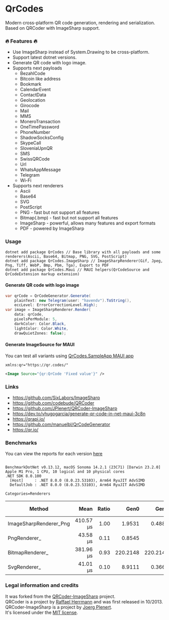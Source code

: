 # QrCodes
Modern cross-platform QR code generation, rendering and serialization.  
Based on QRCoder with ImageSharp support.  

### 🔥 Features 🔥
- Use ImageSharp instead of System.Drawing to be cross-platform.
- Support latest dotnet versions.
- Generate QR code with logo image.
- Supports next payloads
  - BezahlCode
  - Bitcoin like address
  - Bookmark
  - CalendarEvent
  - ContactData
  - Geolocation
  - Girocode
  - Mail
  - MMS
  - MoneroTransaction
  - OneTimePassword
  - PhoneNumber
  - ShadowSocksConfig
  - SkypeCall
  - SloveniaUpnQR
  - SMS
  - SwissQRCode
  - Url
  - WhatsAppMessage
  - Telegram
  - Wi-Fi
- Supports next renderers
  - Ascii
  - Base64
  - SVG
  - PostScript
  - PNG - fast but not support all features
  - Bitmap(.bmp) - fast but not support all features
  - ImageSharp - powerful, allows many features and export formats
  - PDF - powered by ImageSharp

### Usage
```
dotnet add package QrCodes // Base library with all payloads and some renderers(Ascii, Base64, Bitmap, PNG, SVG, PostScript)
dotnet add package QrCodes.ImageSharp // ImageSharpRenderer(Gif, Jpeg, Png, Tiff, WebP, Bmp, Pbm, Tga), Export to PDF
dotnet add package QrCodes.Maui // MAUI helpers(QrCodeSource and QrCodeExtension markup extension)
```

#### Generate QR code with logo image
```csharp
var qrCode = QrCodeGenerator.Generate(
    plainText: new Telegram(user: "havendv").ToString(),
    eccLevel: ErrorCorrectionLevel.High);
var image = ImageSharpRenderer.Render(
    data: qrCode,
    pixelsPerModule: 5,
    darkColor: Color.Black,
    lightColor: Color.White,
    drawQuietZones: false);
```

#### Generate ImageSource for MAUI
You can test all variants using [QrCodes.SampleApp MAUI app](sample)
```
xmlns:qr="https://qr.codes/"
```
```xml
<Image Source="{qr:QrCode 'Fixed value'}" />
```

### Links
- https://github.com/SixLabors/ImageSharp
- https://github.com/codebude/QRCoder
- https://github.com/JPlenert/QRCoder-ImageSharp
- https://dev.to/vhugogarcia/generate-qr-code-in-net-maui-3c8n
- https://qrapi.io/
- https://github.com/manuelbl/QrCodeGenerator
- https://qr.io/

### Benchmarks
You can view the reports for each version [here](benchmarks)

<!--BENCHMARKS_START-->
```

BenchmarkDotNet v0.13.12, macOS Sonoma 14.2.1 (23C71) [Darwin 23.2.0]
Apple M1 Pro, 1 CPU, 10 logical and 10 physical cores
.NET SDK 8.0.100
  [Host]     : .NET 8.0.0 (8.0.23.53103), Arm64 RyuJIT AdvSIMD
  DefaultJob : .NET 8.0.0 (8.0.23.53103), Arm64 RyuJIT AdvSIMD

Categories=Renderers  

```
| Method                 | Mean      | Ratio | Gen0     | Gen1     | Gen2    | Allocated | Alloc Ratio |
|----------------------- |----------:|------:|---------:|---------:|--------:|----------:|------------:|
| ImageSharpRenderer_Png | 410.57 μs |  1.00 |   1.9531 |   0.4883 |       - |  47.93 KB |        1.00 |
| PngRenderer_           |  43.58 μs |  0.11 |   0.8545 |        - |       - |   5.39 KB |        0.11 |
| BitmapRenderer_        | 381.96 μs |  0.93 | 220.2148 | 220.2148 | 36.6211 | 368.75 KB |        7.69 |
| SvgRenderer_           |  41.01 μs |  0.10 |   8.9111 |   0.3662 |       - |  54.95 KB |        1.15 |

<!--BENCHMARKS_END-->

### Legal information and credits

It was forked from the [QRCoder-ImageSharp](https://github.com/JPlenert/QRCoder-ImageSharp) project.  
QRCoder is a project by [Raffael Herrmann](https://raffaelherrmann.de) and was first released in 10/2013.  
QRCoder-ImageSharp is a project by [Joerg Plenert](https://plenert.net).  
It's licensed under the [MIT license](https://github.com/JPlenert/QRCoder.ImageSharp/blob/master/license.txt).